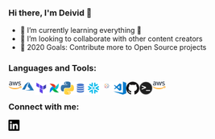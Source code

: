 ### Hi there, I'm Deivid 👋

- 🌱 I’m currently learning everything 🤣
- 👯 I’m looking to collaborate with other content creators
- 🥅 2020 Goals: Contribute more to Open Source projects

### Languages and Tools:

<img align="left" alt="AWS" width="26px" src="icons/aws.png" />
<img align="left" alt="Azure" width="26px" src="icons/azure.png" />
<img align="left" alt="SQL" width="26px" src="icons/terraform.png" />
<img align="left" alt="Airflow" width="26px" src="icons/apache-airflow.png" />
<img align="left" alt="Python" width="26px" src="icons/python.png" />
<img align="left" alt="SQL" width="26px" src="icons/sql.png" />
<img align="left" alt="Snowflake" width="26px" src="icons/snowflake.png" />
<img align="left" alt="Tableau" width="26px" src="icons/tableau.png" />
<img align="left" alt="Visual Studio Code" width="26px" src="icons/visual-studio-code.png" />
<img align="left" alt="GitHub" width="26px" src="icons/github.png" />
<img align="left" alt="Terminal" width="26px" src="icons/terminal.png" />

<img align="left" alt="Terminal" width="26px" src="https://raw.githubusercontent.com/deivid-robim/deivid-robim/master/icons/aws.png" />

<br />

### Connect with me:

[<img align="left" alt="Deivid Robim | LinkedIn" width="22px" src="icons/linkedin.svg" />][linkedin]

<br />

[linkedin]: https://www.linkedin.com/in/deivid-robim-200b3330/

